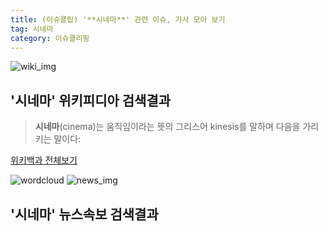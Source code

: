 ```yaml
---
title: (이슈클립) '**시네마**' 관련 이슈, 기사 모아 보기
tag: 시네마
category: 이슈클리핑
---
```

![wiki_img](https://user-images.githubusercontent.com/42597476/44503234-41136a80-a6d0-11e8-9071-6fc6418eafe4.png)
## **'**시네마**'** 위키피디아 검색결과
>**시네마**(cinema)는 움직임이라는 뜻의 그리스어 kinesis를 말하며 다음을 가리키는 말이다:

<a href="https://ko.wikipedia.org/wiki/시네마" target="_blank">위키백과 전체보기</a>

![wordcloud](https://s3.ap-northeast-2.amazonaws.com/lyrics101-wordcloud/2018-09-22-1537603530.png)
![news_img](https://user-images.githubusercontent.com/42597476/44507050-1206f400-a6e4-11e8-8d98-7ffbfebb353f.png)
## **'**시네마**'** 뉴스속보 검색결과

